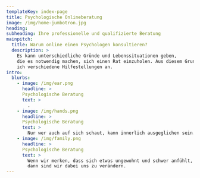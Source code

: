 ```yaml
---
templateKey: index-page
title: Psychologische Onlineberatung
image: /img/home-jumbotron.jpg
heading: 
subheading: Ihre professionelle und qualifizierte Beratung
mainpitch:
  title: Warum online einen Psychologen konsultieren?
  description: >
    Es kann unterschiedliche Gründe und Lebenssituationen geben,
    die es notwendig machen, sich einen Rat einzuholen. Aus diesem Grund biete
    ich verschiedene Hilfestellungen an.
intro:
  blurbs:
    - image: /img/ear.png
      headline: >
      Psychologische Beratung
      text: >
        .
    - image: /img/hands.png
      headline: >
      Psychologische Beratung
      text: >
        Nur wer auch auf sich schaut, kann innerlich ausgeglichen sein.
    - image: /img/family.png
      headline: >
      Psychologische Beratung
      text: >
        Wenn wir merken, dass sich etwas ungewohnt und schwer anfühlt,
        dann sind wir dabei uns zu verändern.
---
```


